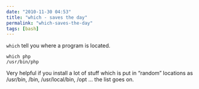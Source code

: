 ```yaml
---
date: "2010-11-30 04:53"
title: "which - saves the day"
permalink: "which-saves-the-day"
tags: [bash]
---
```


`which` tell you where a program is located.

```shell
which php
/usr/bin/php
```

Very helpful if you install a lot of stuff which is put in “random” locations as /usr/bin, /bin, /usr/local/bin, /opt … the list goes on.
